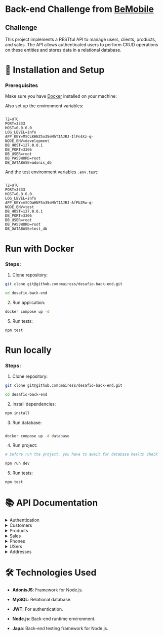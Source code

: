 # Back-end Challenge from [BeMobile](https://www.linkedin.com/company/betalenttech/)

## Challenge

This project implements a RESTful API to manage users, clients, products, and sales. The API allows authenticated users to perform CRUD operations on these entities and stores data in a relational database.

# 🚀 Installation and Setup

### Prerequisites

Make sure you have [Docker](https://www.docker.com/get-started/) installed on your machine:

Also set up the environment variables:

```properties

TZ=UTC
PORT=3333
HOST=0.0.0.0
LOG_LEVEL=info
APP_KEY=MSCLKHNZ5o35eMhTIAJRJ-IlFn4Xz-q-
NODE_ENV=development
DB_HOST=127.0.0.1
DB_PORT=3306
DB_USER=root
DB_PASSWORD=root
DB_DATABASE=adonis_db

```

And the test environment variables `.env.test`:

```properties

TZ=UTC
PORT=3333
HOST=0.0.0.0
LOG_LEVEL=info
APP_KEY=mSCOaHNF5o35eMhTIAJRJ-AfPb2Rw-q-
NODE_ENV=test
DB_HOST=127.0.0.1
DB_PORT=3306
DB_USER=root
DB_PASSWORD=root
DB_DATABASE=test_db

```

# Run with Docker

### Steps:

1. Clone repository:

```BASH
git clone git@github.com:mairess/desafio-back-end.git

cd desafio-back-end
```

2. Run application:

```BASH
docker compose up -d
```

5. Run tests:

```BASH
npm test
```

# Run locally

### Steps:

1. Clone repository:

```BASH
git clone git@github.com:mairess/desafio-back-end.git

cd desafio-back-end
```

2. Install dependencies:

```BASH
npm install
```

3. Run database:

```BASH

docker compose up -d database

```

4. Run project:

```BASH
# before run the project, you have to await for database health check

npm run dev
```

5. Run tests:

```BASH
npm test
```

# 📚 API Documentation

<details>


<summary>Authentication</summary>

### POST /auth/signup

#### Request:
```json
{
  "fullName": "Marcos Oliveira de Cardoso",
  "email": "marcos@mail.com",
  "password": "password123"
}
```

#### Response:
```json
{
  "fullName": "Marcos Oliveira de Cardoso",
  "email": "marcos@mail.com",
  "id": 4
}
```

### POST /auth/login

#### Request:
```json
{
  "email": "juliana@mail.com",
  "password": "12345678"
}
```

#### Response:
```json
{
	"token": "oat_NA.TmFERV9JT1ZOZ3dTdFVpTkJXY1dhLWFpY2hxMWxhTVRzUlFkRUR2NDUyMzY0MzAwMw"
}
```

### GET /auth/me

#### Response:
```json
{
	"id": 2,
	"fullName": "Juliana Silva",
	"email": "juliana@mail.com",
	"createdAt": "2024-11-21T22:29:39.000+00:00",
	"updatedAt": "2024-11-21T22:29:39.000+00:00"
}
```

### DELETE /auth/me

#### Response:
```json
{
	"message": "Logged out successfully!"
}
```

</details>

<details>

<summary>Customers</summary>

## Customers

### GET /customers?page=1&limit=5

#### Response:
```json
{
	"meta": {
		"total": 66,
		"perPage": 5,
		"currentPage": 1,
		"lastPage": 14,
		"firstPage": 1,
		"firstPageUrl": "/?page=1",
		"lastPageUrl": "/?page=14",
		"nextPageUrl": "/?page=2",
		"previousPageUrl": null
	},
	"data": [
		{
			"id": 1,
			"fullName": "Jão Cabral",
			"cpf": "00011122233",
			"email": "cabral@mail.com"
		},
		{
			"id": 2,
			"fullName": "Juliano Marques de Souza",
			"cpf": "11122222222",
			"email": "maires@mail.com"
		},
		{
			"id": 3,
			"fullName": "Pedro Souza",
			"cpf": "98765432101",
			"email": "pedro.souza@mail.com"
		},
		{
			"id": 4,
			"fullName": "Ana Costa",
			"cpf": "10293847562",
			"email": "ana.costa@mail.com"
		},
		{
			"id": 5,
			"fullName": "Lucas Pereira",
			"cpf": "56473829101",
			"email": "lucas.pereira@mail.com"
		}
	]
}
```

### GET /customers/2?year=2024&month=11

#### Response:
```json
{
	"id": 2,
	"fullName": "Maires Rocha de Souza",
	"cpf": "11122222222",
	"email": "maires@mail.com",
	"createdAt": "2024-11-21T22:29:39.000+00:00",
	"updatedAt": "2024-11-21T22:34:13.000+00:00",
	"addresses": [
		{
			"id": 2,
			"street": "Rua das Laranjeiras",
			"number": "101",
			"neighborhood": "Laranjeiras",
			"city": "Rio de Janeiro",
			"state": "RJ",
			"zipCode": "02000-001",
			"country": "Brasil",
			"createdAt": "2024-11-21T22:29:39.000+00:00",
			"updatedAt": "2024-11-21T22:29:39.000+00:00"
		}
	],
	"phones": [
		{
			"id": 2,
			"phoneNumber": "11900000002",
			"createdAt": "2024-11-21T22:29:39.000+00:00",
			"updatedAt": "2024-11-21T22:29:39.000+00:00"
		}
	],
	"sales": [
		{
			"id": 6,
			"quantity": 1,
			"unitPrice": "150.00",
			"totalPrice": "150.00",
			"createdAt": "2024-11-21T22:29:39.000+00:00",
			"product": {
				"id": 6,
				"name": "Product 6",
				"description": "Descrição do produto 6",
				"price": "150.00"
			}
		},
		{
			"id": 7,
			"quantity": 6,
			"unitPrice": "25.00",
			"totalPrice": "150.00",
			"createdAt": "2024-11-21T22:29:39.000+00:00",
			"product": {
				"id": 7,
				"name": "Product 7",
				"description": "Descrição do produto 7",
				"price": "25.00"
			}
		},
		{
			"id": 8,
			"quantity": 3,
			"unitPrice": "75.00",
			"totalPrice": "225.00",
			"createdAt": "2024-11-21T22:29:39.000+00:00",
			"product": {
				"id": 8,
				"name": "Product 8",
				"description": "Descrição do produto 8",
				"price": "75.00"
			}
		}
	]
}
```

### POST /customers

#### Request:
```json
{
	"fullName": "Maires Souza",
	"cpf": "120.100.101-00",
	"email": "euaa@xample.com"
}
```

#### Response:
```json
{
	"fullName": "Maires Souza",
	"cpf": "120.100.101-00",
	"email": "euaa@xample.com",
	"id": 67
}
```

### PATCH /customers/2

#### Request:
```json
{
	"fullName": "Maires Rocha de Souza",
	"cpf": "11122222222",
	"email": "maires@mail.com"
}
```

#### Response:
```json
{
	"id": 2,
	"fullName": "Maires Rocha de Souza",
	"cpf": "11122222222",
	"email": "maires@mail.com"
}
```

### DELETE /customers/2

#### Response:
```json
{
	"message": "Customer deleted successfully!"
}
```

</details>

<details>

<summary>Products</summary>

### GET /products?page=1&limit=15

#### Response:
```json
{
	"meta": {
		"total": 15,
		"perPage": 5,
		"currentPage": 1,
		"lastPage": 3,
		"firstPage": 1,
		"firstPageUrl": "/?page=1",
		"lastPageUrl": "/?page=3",
		"nextPageUrl": "/?page=2",
		"previousPageUrl": null
	},
	"data": [
		{
			"id": 1,
			"name": "Product 1",
			"description": "Descrição do produto 1",
			"price": "100.00"
		},
		{
			"id": 10,
			"name": "Product 10",
			"description": "Descrição do produto 10",
			"price": "40.00"
		},
		{
			"id": 11,
			"name": "Product 11",
			"description": "Descrição do produto 11",
			"price": "90.00"
		},
		{
			"id": 12,
			"name": "Product 12",
			"description": "Descrição do produto 12",
			"price": "120.00"
		},
		{
			"id": 13,
			"name": "Product 13",
			"description": "Descrição do produto 13",
			"price": "180.00"
		}
	]
}
```

### GET /products

#### Response:
```json
{
	"id": 15,
	"name": "Product 15",
	"description": "Descrição do produto 15",
	"price": "55.00",
	"stock": 25,
	"createdAt": "2024-11-21T22:29:39.000+00:00",
	"updatedAt": "2024-11-21T22:29:39.000+00:00",
	"deletedAt": null
}
```

### POST /products

#### Request:
```json
{
  "name": "Super Blender",
  "description": "High-performance blender for making smoothies, soups, and more.",
  "price": 299.99,
  "stock": 15
}
```

#### Response:
```json
{
	"name": "Super Blender",
	"description": "High-performance blender for making smoothies, soups, and more.",
	"price": 299.99,
	"stock": 15,
	"id": 16
}
```

### PATCH /products/16

#### Request:
```json
{
	"name": "Bicycle",
	"description": "A nice bicycle",
	"price": 450,
	"stock": 80
}
```

#### Response:
```json
{
	"id": 16,
	"name": "Bicycle",
	"description": "A nice bicycle",
	"price": 450,
	"stock": 80
}
```

### DELETE /products/16

#### Response:
```json
{
	"message": "Product deleted successfully!"
}
```

</details>

<details>

<summary>Sales</summary>

### GET /sales?page=1&limit=2

#### Response:
```json
{
	"meta": {
		"total": 57,
		"perPage": 2,
		"currentPage": 1,
		"lastPage": 29,
		"firstPage": 1,
		"firstPageUrl": "/?page=1",
		"lastPageUrl": "/?page=29",
		"nextPageUrl": "/?page=2",
		"previousPageUrl": null
	},
	"data": [
		{
			"id": 1,
			"customerId": 1,
			"productId": 1,
			"quantity": 2,
			"unitPrice": "100.00",
			"totalPrice": "200.00",
			"createdAt": "2024-11-21T22:29:39.000+00:00"
		},
		{
			"id": 2,
			"customerId": 1,
			"productId": 2,
			"quantity": 3,
			"unitPrice": "50.00",
			"totalPrice": "150.00",
			"createdAt": "2024-11-21T22:29:39.000+00:00"
		}
	]
}
```

### GET /sales/57

#### Response:
```json
{
	"id": 57,
	"quantity": 2,
	"unitPrice": "120.00",
	"totalPrice": "240.00",
	"createdAt": "2024-11-21T22:29:39.000+00:00",
	"updatedAt": "2024-11-21T22:29:39.000+00:00",
	"customer": {
		"id": 21,
		"fullName": "Renato Souza",
		"cpf": "45678902303",
		"email": "renato.souza@mail.com"
	},
	"product": {
		"id": 12,
		"name": "Product 12",
		"description": "Descrição do produto 12",
		"price": "120.00",
		"stock": 30
	}
}
```

### POST /sales

#### Request:
```json
{
	"customerId": 66,
	"productId": 11,
	"quantity": 1
}
```

#### Response:
```json
{
	"customerId": 66,
	"productId": 11,
	"quantity": 1,
	"unitPrice": "90.00",
	"totalPrice": 90,
	"id": 58
}
```

</details>

<details>

<summary>Phones</summary>

### POST /phones/customers/1

#### Request:
```json
{
	"phoneNumber": "07401000001"
}
```

#### Response:
```json
{
	"phoneNumber": "07401000001",
	"id": 66
}
```

### PATCH /phones/66/customers/1

#### Request:
```json
{
	"phoneNumber": "00000035222"
}
```

#### Response:
```json
{
	"id": 66,
	"customerId": 1,
	"phoneNumber": "00000035222"
}
```

### DELETE /phones/1

#### Response:
```json
{
	"message": "Phone deleted successfully!"
}
```

</details>

<details>

<summary>USers</summary>

### GET /users

#### Response:
```json
{
	"meta": {
		"total": 3,
		"perPage": 50,
		"currentPage": 1,
		"lastPage": 1,
		"firstPage": 1,
		"firstPageUrl": "/?page=1",
		"lastPageUrl": "/?page=1",
		"nextPageUrl": null,
		"previousPageUrl": null
	},
	"data": [
		{
			"id": 1,
			"fullName": "Mirosmar Gleidson",
			"email": "miro@mail.com"
		},
		{
			"id": 2,
			"fullName": "Juliana Silva",
			"email": "juliana@mail.com"
		},
		{
			"id": 3,
			"fullName": "Maires Rocha de Souza",
			"email": "maires@mail.com"
		}
	]
}
```

### PATCH /users/1

#### Request:
```json
{
	"fullName": "Mirosmar Gleidson de Souza",
	"email": "mirosouza@mail.com"
}
```

#### Response:
```json
{
	"id": 1,
	"fullName": "Mirosmar Gleidson de Souza",
	"email": "mirosouza@mail.com"
}
```

### DELETE /users/1

#### Response:
```json
{
	"message": "User deleted successfully!"
}
```

</details>

<details>

<summary>Addresses</summary>

### POST /addresses/customers/1

#### Request:
```json
{
	"street": "Green Flowers",
	"number": 39,
	"neighborhood": "Garden",
	"city": "Rio de Janeiro",
	"state": "RJ",
	"zipCode": "46470000",
	"country": "Brasil"
}
```

#### Response:
```json
{
	"street": "Green Flowers",
	"number": 39,
	"neighborhood": "Garden",
	"city": "Rio de Janeiro",
	"state": "RJ",
	"zipCode": "46470000",
	"country": "Brasil",
	"customerId": 1,
	"id": 66
}
```

### PATCH /addresses/1/customers/1

#### Request:
```json
{
	"street": "oi",
	"number": 222,
	"neighborhood": "oi",
	"city": "oi",
	"state": "PI",
	"zipCode": "46470000",
	"country": "Brasil meu país amado"
}
```

#### Response:
```json
{
	"id": 1,
	"customerId": 1,
	"street": "oi",
	"number": 222,
	"neighborhood": "oi",
	"city": "oi",
	"state": "PP",
	"zipCode": "46470000",
	"country": "Brasil meu país amado"
}
```

### DELETE /addresses/1/customers/1

#### Response:
```json
{
	"message": "Address deleted successfully!"
}
```
</details>

# 🛠 Technologies Used

- **AdonisJS**: Framework for Node.js.

- **MySQL**: Relational database.

- **JWT**: For authentication.

- **Node.js**: Back-end runtime environment.

- **Japa**: Back-end testing framework for Node.js.